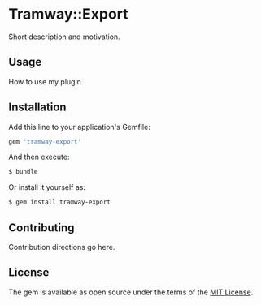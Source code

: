 # Tramway::Export
Short description and motivation.

## Usage
How to use my plugin.

## Installation
Add this line to your application's Gemfile:

```ruby
gem 'tramway-export'
```

And then execute:
```bash
$ bundle
```

Or install it yourself as:
```bash
$ gem install tramway-export
```

## Contributing
Contribution directions go here.

## License
The gem is available as open source under the terms of the [MIT License](https://opensource.org/licenses/MIT).

